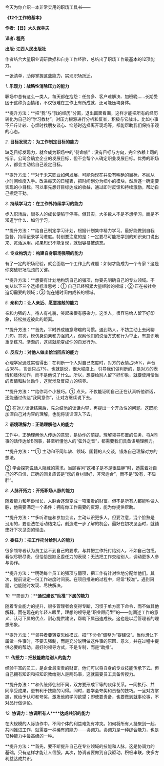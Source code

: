 今天为你介绍一本非常实用的职场工具书——

**《12个工作的基本》**

**作者:【日】大久保幸夫**

**译者:  程亮**

**出版:  江西人民出版社**

作者结合大量职业调研数据和自身工作经验，总结出了职场工作最基本的12项能力。

一张清单，助你掌握这些能力，实现职场跃迁。

*1.* **乐观力：战略性消除压力的能力**

职场中总有这么一类人，每天都在抱怨：任务多、客户难解决、加班晚......长期受困于这种负面情绪，不仅很难在工作上有所成就，还可能压垮身体。

**提升方法：**把“我”与“我的经历”分离，退出画面看画，这样才能把所有的经历转化为自己的“学习教材”。对压力根源进行分析和反省，积极与它战斗。比如小事不斤斤计较、心烦时找朋友谈心、恼怒时选择离开现场等，都能帮助我们保持乐观的心态。

*2.* **目标发现力：为工作制定目标的能力**

缺乏目标发现力，就会成为职场中的“待命族”：没有目标与方向，完全依赖上司的指示。公司会确立企业的发展目标，但不会帮个人确定职业发展目标。优秀的职场人，都会主动给自己设定目标。

**提升方法：**对于未来职业如何发展，可能你现在并没有明确的目标，不妨从小时间维度入手。改进每天的日程表，把时间划分为细小的模块，然后逐一确定要实现的小目标。可以事先想好目标达成的收益，通过即时反馈和持续激励，帮助自己攒足干劲。

*3.* **持续学习力：在工作外持续学习的能力**

步入职场后，很多人的成长便陷于停滞。但其实，大多数人不是不想学习，而是不知道学什么、如何学习。

**提升方法：**给自己制定学习计划，根据计划集中精力学习。最好能做到自我监督，持续记录学习进度。特别要注意的是：一定要尽可能把学到的知识亲口说出来、灵活运用。如果知识不能复现，就很容易被遗忘。

*4.* **专业构筑力：构建自身职场强项的能力**

有了一定的职场经验，就会面临一个工作上的课题：如何才能成为一个专家？这是你突破职场瓶颈的关键。

**提升方法：**想要有计划地构筑自己的强项，你要先明确自己的专业领域。不妨从以下三个选择标准思考：① 自己已经积累大量经验的领域；② 正在被社会迫切需要的领域；③ 能在短时间内成长的领域。

*5.* **亲和力：让人亲近、愿意接触的能力**

亲和力强的人，待人有礼貌，笑起来很有感染力。这类人，很容易给人留下好印象，轻松拉近彼此的距离。

**提升方法：**首先，平时养成随意寒暄的习惯。遇到熟人，不妨主动上去闲聊几句。其次，模仿身边亲和力强的人，观察他们的说话方式和行为举止，有意识地重复练习。渐渐的，这些就能变成你的自发行为。

*6.* **反应力：对他人做出恰当回应的能力**

心理学家通过实验得出：在判断一个人对自己态度时，对方的表情占55%，声音占38%，言谈只占7%。也就是说，很大程度上，引导我们做判断的，是对方的表情和肢体动作，而不是他说了什么。所以，想要给别人留下好印象，就要使用恰当的表情和肢体动作，这就涉及反应力的培养。

**提升方法：**给你两个小技巧。① 点头。不仅能证明自己正在认真听他讲话，还能通过传达“我同意你”，让对方继续说下去。

② 在对方谈话结束后，先总结他的谈话内容，再提出一个开放性的问题。这既能加深自己对内容的理解，也能将谈话深入下去。

*7.* **语境理解力：正确理解他人的能力**

工作中，正确理解他人传达的意思，是协作的前提。理解领导布置的任务、将A同事的话传达给B同事，甚至听懂他人的“弦外之音”，都需要我们具备语境理解力。

**提升方法：**① 主动和不同年龄、领域、国籍的人交谈，锻炼自己理解对方的想法。

② 学会探究说话人隐藏的需求。当顾客问“这裙子是不是很显胖”时，透露着对自己的不自信，正确的回复应该是“您的身材很好，非常适合”，而不是“没有，不显胖”。

*8.* **人脉开拓力：开拓职场人脉的能力**

随着能力和年龄增长，人脉会逐渐变成一项宝贵的财富。但不是所有人都能称做人脉，他需要满足一个条件：拥有你工作需要的资源，能为你提供帮助。

**提升方法：**多听讲座和参加会谈，主动认识更多人。但要注意，混个脸熟是没用的，要设法在活动结束后，创造进一步了解的机会。最好在初次见面时，就铺垫好下次见面的理由。

*9.* **委任力：把工作托付给别人的能力**

很多领导者认为员工达不到自己的要求，与其把工作托付给别人，不如自己包揽。看似尽职尽责，但恰恰是缺乏委任力的表现：无法把工作交给别人，调动更多人参与协作。

**提升方法：**明确每个员工的强项与弱项，把工作有针对性地分配给他们。其次，提前设定一份工作进度时间表。在项目推进的过程中，经常“校准”。遇到问题，也能随时发现、尽快解决。

*10.* **商谈力：****通过建议“助推”下属的能力**

随着专业能力的提升，很多管理者会变得专断，习惯于单方面下命令，而不做其他解释。而在现在的年轻人眼里，理想的领导是“职业顾问型”的——能阐述工作的意义、认可下属的优点、耐心提供建议，帮助下属迅速成长。这也是以后管理者的理想形象。

**提升方法：**领导者要转变思维模式，把“下命令”调整为“提建议”。当你想让下属做一件事时，不要去强制，而是充分说明做这件事的原因、意义，并在过程中提供必要的帮助。最好的领导方式，不是专制，而是“助推”。

*11.* **传授力：把技能教给别人的能力**

经验丰富的员工，是企业最宝贵的财富，他们可以将自身的专业技能传承下去。但自己拥有知识和把知识教给别人是两码事，这就需要员工具备传授力。

**提升办法：**和传统师徒制不同，双方要形成平等的伙伴关系。一同执行、共同享受成果，更有利于技能的习得。同时，要学会夸奖和责备的技巧。一旦对方掌握，就给予认可和夸奖，激发他的学习欲望；即使要责备，也要做到就事论事，不对品行做评论。

*12.* **协调力：协调所有人****达成共识的能力**

在大规模的人际协作中，不同个体的利益难免有冲突。如何将所有人凝聚到一起、共同推进工作，就需要一种稀有的能力——协调力。协调力是一种综合能力，也是12种能力中最高级的一种。

**提升方法：**首先，要不断提升自己在专业领域的技能和人脉。这是协调力的基础，只有这样才能让人信服。其次，协调者要做到自我驱动。积极串联，使多方利益达成共识。

 